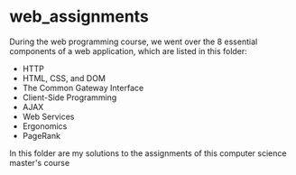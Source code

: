 # web_assignments


During the web programming course, we went over the 8 essential components of a web application, which are listed in this folder:

* HTTP
* HTML, CSS, and DOM
* The Common Gateway Interface
* Client-Side Programming
* AJAX
* Web Services
* Ergonomics
* PageRank

In this folder are my solutions to the assignments of this computer science master's course
